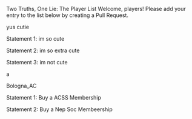 Two Truths, One Lie: The Player List
Welcome, players! Please add your entry to the list below by creating a Pull Request.

<!--

Sameer (Example)
I have climbed Mount Fuji.

I once won a hot-dog eating contest.

I can speak fluent Klingon.

-->

<!-- ⬇️ COPY THE TEMPLATE BELOW THIS LINE ⬇️ -->

yus cutie

Statement 1: im so cute

Statement 2: im so extra cute

Statement 3: im not cute

a

Bologna_AC

Statement 1: Buy a ACSS Membership

Statement 2: Buy a Nep Soc Membeership
